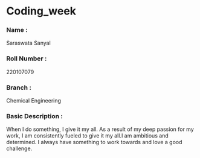 # Coding_week
### Name :
Saraswata Sanyal
### Roll Number :
220107079
### Branch :
Chemical Engineering
### Basic Description :
When I do something, I give it my all. As a result of my deep passion for my work, I am consistently fueled to give it my all.I am ambitious and determined. I always have something to work towards and love a good challenge.
